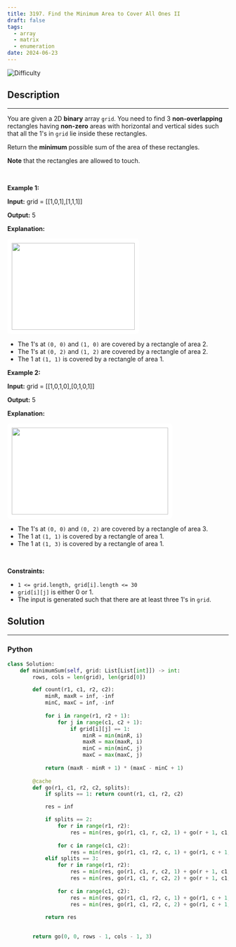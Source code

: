 ```yaml
---
title: 3197. Find the Minimum Area to Cover All Ones II
draft: false
tags: 
  - array
  - matrix
  - enumeration
date: 2024-06-23
---
```


![Difficulty](https://img.shields.io/badge/Difficulty-Hard-blue.svg)

## Description

---
<p>You are given a 2D <strong>binary</strong> array <code>grid</code>. You need to find 3 <strong>non-overlapping</strong> rectangles having <strong>non-zero</strong> areas with horizontal and vertical sides such that all the 1&#39;s in <code>grid</code> lie inside these rectangles.</p>

<p>Return the <strong>minimum</strong> possible sum of the area of these rectangles.</p>

<p><strong>Note</strong> that the rectangles are allowed to touch.</p>

<p>&nbsp;</p>
<p><strong class="example">Example 1:</strong></p>

<div class="example-block">
<p><strong>Input:</strong> <span class="example-io">grid = [[1,0,1],[1,1,1]]</span></p>

<p><strong>Output:</strong> <span class="example-io">5</span></p>

<p><strong>Explanation:</strong></p>

<p><img alt="" src="https://assets.leetcode.com/uploads/2024/05/14/example0rect21.png" style="padding: 10px; background: rgb(255, 255, 255); border-radius: 0.5rem; width: 280px; height: 198px;" /></p>

<ul>
	<li>The 1&#39;s at <code>(0, 0)</code> and <code>(1, 0)</code> are covered by a rectangle of area 2.</li>
	<li>The 1&#39;s at <code>(0, 2)</code> and <code>(1, 2)</code> are covered by a rectangle of area 2.</li>
	<li>The 1 at <code>(1, 1)</code> is covered by a rectangle of area 1.</li>
</ul>
</div>

<p><strong class="example">Example 2:</strong></p>

<div class="example-block">
<p><strong>Input:</strong> <span class="example-io">grid = [[1,0,1,0],[0,1,0,1]]</span></p>

<p><strong>Output:</strong> <span class="example-io">5</span></p>

<p><strong>Explanation:</strong></p>

<p><img alt="" src="https://assets.leetcode.com/uploads/2024/05/14/example1rect2.png" style="padding: 10px; background: rgb(255, 255, 255); border-radius: 0.5rem; width: 356px; height: 198px;" /></p>

<ul>
	<li>The 1&#39;s at <code>(0, 0)</code> and <code>(0, 2)</code> are covered by a rectangle of area 3.</li>
	<li>The 1 at <code>(1, 1)</code> is covered by a rectangle of area 1.</li>
	<li>The 1 at <code>(1, 3)</code> is covered by a rectangle of area 1.</li>
</ul>
</div>

<p>&nbsp;</p>
<p><strong>Constraints:</strong></p>

<ul>
	<li><code>1 &lt;= grid.length, grid[i].length &lt;= 30</code></li>
	<li><code>grid[i][j]</code> is either 0 or 1.</li>
	<li>The input is generated such that there are at least three 1&#39;s in <code>grid</code>.</li>
</ul>


## Solution

---
### Python
``` py title='find-the-minimum-area-to-cover-all-ones-ii'
class Solution:
    def minimumSum(self, grid: List[List[int]]) -> int:
        rows, cols = len(grid), len(grid[0])

        def count(r1, c1, r2, c2):
            minR, maxR = inf, -inf
            minC, maxC = inf, -inf
            
            for i in range(r1, r2 + 1):
                for j in range(c1, c2 + 1):
                    if grid[i][j] == 1:
                        minR = min(minR, i)
                        maxR = max(maxR, i)
                        minC = min(minC, j)
                        maxC = max(maxC, j)
            
            return (maxR - minR + 1) * (maxC - minC + 1)
        
        @cache 
        def go(r1, c1, r2, c2, splits):
            if splits == 1: return count(r1, c1, r2, c2)

            res = inf

            if splits == 2:
                for r in range(r1, r2):
                    res = min(res, go(r1, c1, r, c2, 1) + go(r + 1, c1, r2, c2, 1))
                
                for c in range(c1, c2):
                    res = min(res, go(r1, c1, r2, c, 1) + go(r1, c + 1, r2, c2, 1))
            elif splits == 3:
                for r in range(r1, r2):
                    res = min(res, go(r1, c1, r, c2, 1) + go(r + 1, c1, r2, c2, 2))
                    res = min(res, go(r1, c1, r, c2, 2) + go(r + 1, c1, r2, c2, 1))
                
                for c in range(c1, c2):
                    res = min(res, go(r1, c1, r2, c, 1) + go(r1, c + 1, r2, c2, 2))
                    res = min(res, go(r1, c1, r2, c, 2) + go(r1, c + 1, r2, c2, 1))
            
            return res

        
        return go(0, 0, rows - 1, cols - 1, 3)

```

